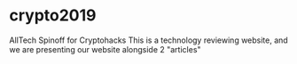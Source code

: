 # crypto2019
AllTech Spinoff for Cryptohacks
This is a technology reviewing website, and we are presenting our website alongside 2 "articles"
